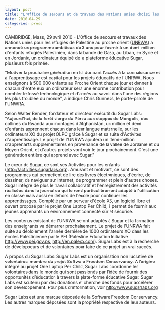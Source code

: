 ```yaml
---
layout: post
title: "L'Office de secours et de travaux des Nations unies choisi les ordinateurs du projet One Laptop per Child et la plate-forme Sugar pour un projet majeur d'éducation au proche orient"
date: 2010-04-29
categories: press
---
```



CAMBRIDGE, Mass, 29 avril 2010 - L'Office de secours et travaux des Nations
unies pour les réfugiés de Palestine au proche orient
([UNRWA](http://www.unrwa.org)) a annoncé un programme ambitieux de 3 ans pour
fournir à un demi-million d'enfants réfugiés Palestinien, dans la bande de
Gaza, au Liban, en Syrie et en Jordanie, un ordinateur équipé de la plateforme
éducative Sugar, plusieurs fois primée.

"Motiver la prochaine génération en lui donnant l'accès à la connaissance et à
l'apprentissage est capital pour les projets éducatifs de l'UNRWA. Nous
enseignons à 500 000 enfants au Proche Orient chaque jour et donner à chacun
d'entre eux un ordinateur sera une énorme contribution pour combler le fossé
technologique et d'accès au savoir dans l'une des régions les plus troublée du
monde", a indiqué Chris Gunness, le porte-parole de l'UNWRA.

Selon Walter Bender, fondateur et directeur exécutif du Sugar Labs:
"Aujourd'hui, de la forêt vierge du Pérou aux steppes de Mongolie, des
collines du Rwanda aux montages d'Afghanistan, un million et demi d'enfants
apprennent chacun dans leur langue maternelle, sur les ordinateurs XO du
projet OLPC grâce à Sugar et sa suite d'Activités d'apprentissage. Le projet
de l'UNRWA ajoutera un demi-million d'apprenants supplémentaires en provenance
de la vallée de Jordanie et du Moyen Orient, et d'autres projets vont voir le
jour prochainement. C'est une génération entière qui apprend avec Sugar."

Le cœur de Sugar, ce sont ses Activités pour les enfants
(<http://activities.sugarlabs.org>). Amusant et motivant, ce sont des
programmes qui permettent de lire des livres électroniques, d'écrire, de
dessiner, de naviguer sur Internet, de programmer et plein d'autres choses.
Sugar intègre de plus le travail collaboratif et l'enregistrement des
activités réalisées dans le journal ce qui le rend particulièrement adapté à
l'utilisation en classe mais aussi en dehors de l'école pour continuer les
apprentissages. Complété par un serveur d'école XS, un logiciel libre et
ouvert proposé par le projet One Laptop Per Child, il permet de fournir aux
jeunes apprenants un environnement connecté sûr et sécurisé.

Les contenus existant de l'UNRWA seront adaptés à Sugar et la formation des
enseignants va démarrer prochainement. Le projet de l'UNRWA fait suite au
déploiement l'année dernière de 1000 ordinateurs XO dans les écoles
Palestinienne par le PEI (Palestine Education Initiative
<http://www.pei.gov.ps>, <http://en.palexo.com>). Sugar Labs est à la
recherche de développeurs et de volontaires pour faire de ce projet un vrai
succès.

A propos du Sugar Labs: Sugar Labs est un organisation non lucrative de
volontaires, membre du projet Software Freedom Conservancy. A l’origine
intégré au projet One Laptop Per Child, Sugar Labs coordonne les volontaires
dans le monde qui sont passionés par l’idée de fournir des opportunités
d’éducation à travers la plate-forme éducative Sugar. Sugar Labs est soutenu
par des donations et cherche des fonds pour accélérer son développement. Pour
plus d’information, voir <http://www.sugarlabs.org>

Sugar Labs est une marque déposée de la Software Freedom Conservancy. Les
autres marques déposées sont la propriété respective de leur auteurs.

